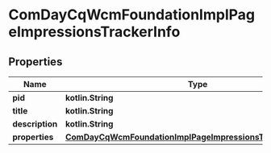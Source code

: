 
# ComDayCqWcmFoundationImplPageImpressionsTrackerInfo

## Properties
Name | Type | Description | Notes
------------ | ------------- | ------------- | -------------
**pid** | **kotlin.String** |  |  [optional]
**title** | **kotlin.String** |  |  [optional]
**description** | **kotlin.String** |  |  [optional]
**properties** | [**ComDayCqWcmFoundationImplPageImpressionsTrackerProperties**](ComDayCqWcmFoundationImplPageImpressionsTrackerProperties.md) |  |  [optional]



